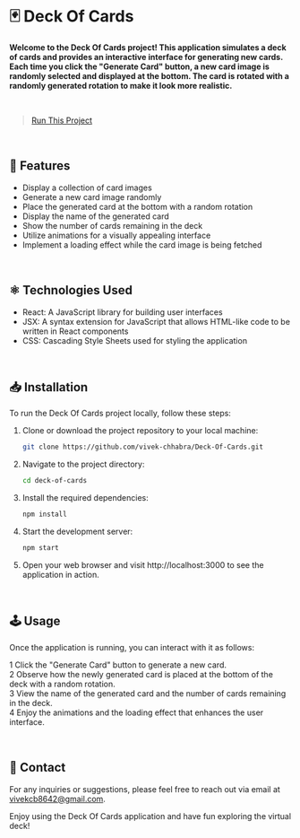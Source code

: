 # 🃏 Deck Of Cards

**Welcome to the Deck Of Cards project! This application simulates a deck of cards and provides an interactive interface for generating new cards. Each time you click the "Generate Card" button, a new card image is randomly selected and displayed at the bottom. The card is rotated with a randomly generated rotation to make it look more realistic.**  

<br>

>[Run This Project](https://vivek-chhabra.github.io/Deck-Of-Card/)

<br>

## 🎴 Features

- Display a collection of card images
- Generate a new card image randomly
- Place the generated card at the bottom with a random rotation
- Display the name of the generated card
- Show the number of cards remaining in the deck
- Utilize animations for a visually appealing interface
- Implement a loading effect while the card image is being fetched

<br>

## ⚛️ Technologies Used

- React: A JavaScript library for building user interfaces
- JSX: A syntax extension for JavaScript that allows HTML-like code to be written in React components
- CSS: Cascading Style Sheets used for styling the application

<br>

## 📥 Installation

To run the Deck Of Cards project locally, follow these steps:

1. Clone or download the project repository to your local machine:

   ```bash
   git clone https://github.com/vivek-chhabra/Deck-Of-Cards.git
   ```
   
2. Navigate to the project directory:

   ```bash
   cd deck-of-cards
   ```
   
3. Install the required dependencies:
   ```bash
   npm install
   ```

4. Start the development server:
   ```bash
   npm start
   ```

5. Open your web browser and visit http://localhost:3000 to see the application in action.

<br>

## 🕹️ Usage

Once the application is running, you can interact with it as follows:

1 Click the "Generate Card" button to generate a new card.  
2 Observe how the newly generated card is placed at the bottom of the deck with a random rotation.  
3 View the name of the generated card and the number of cards remaining in the deck.  
4 Enjoy the animations and the loading effect that enhances the user interface.  

<br>

## 📧 Contact

For any inquiries or suggestions, please feel free to reach out via email at vivekcb8642@gmail.com.

Enjoy using the Deck Of Cards application and have fun exploring the virtual deck!
